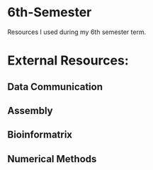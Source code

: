 # 6th-Semester
Resources I used during my 6th semester term. 


# External Resources: 

## Data Communication

## Assembly

## Bioinformatrix 

## Numerical Methods
